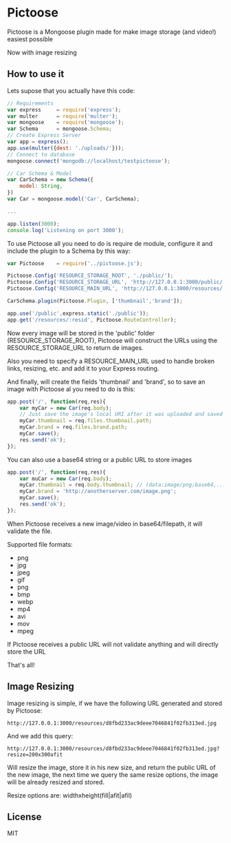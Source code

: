 Pictoose
========
Pictoose is a Mongoose plugin made for make image storage (and video!) easiest possible

Now with image resizing

## How to use it ##
Lets supose that you actually have this code:

```javascript
// Requirements
var express 	= require('express');
var multer 		= require('multer');
var mongoose 	= require('mongoose');
var Schema 		= mongoose.Schema;
// Create Express Server
var app = express();
app.use(multer({dest: './uploads/'}));
// Connect to database
mongoose.connect('mongodb://localhost/testpictoose');

// Car Schema & Model
var CarSchema = new Schema({
	model: String,
})
var Car = mongoose.model('Car', CarSchema);

...

app.listen(3000);
console.log('Listening on port 3000');
```

To use Pictoose all you need to do is require de module, configure it and include the plugin to a Schema by this way:

```javascript
var Pictoose	= require('../pictoose.js');

Pictoose.Config('RESOURCE_STORAGE_ROOT', './public/');
Pictoose.Config('RESOURCE_STORAGE_URL', 'http://127.0.0.1:3000/public/');
Pictoose.Config('RESOURCE_MAIN_URL', 'http://127.0.0.1:3000/resources/');

CarSchema.plugin(Pictoose.Plugin, ['thumbnail','brand']);

app.use('/public',express.static('./public'));
app.get('/resources/:resid', Pictoose.RouteController);
```

Now every image will be stored in the 'public' folder (RESOURCE\_STORAGE\_ROOT), Pictoose will construct the URLs using the RESOURCE\_STORAGE\_URL to return de images.

Also you need to specify a RESOURCE\_MAIN\_URL used to handle broken links, resizing, etc. and add it to your Express routing.

And finally, will create the fields 'thumbnail' and 'brand', so to save an image with Pictoose al you need to do is this:

```javascript
app.post('/', function(req,res){
	var myCar = new Car(req.body);
	// Just save the image's local URI after it was uploaded and saved by, in this case, Multer
	myCar.thumbnail = req.files.thumbnail.path;
	myCar.brand = req.files.brand.path;
	myCar.save();
	res.send('ok');
});
```

You can also use a base64 string or a public URL to store images

```javascript
app.post('/', function(req,res){
	var muCar = new Car(req.body);
	myCar.thumbnail = req.body.thumbnail; // (data:image/png;base64,...)
	myCar.brand = 'http://anotherserver.com/image.png';
	myCar.save();
	res.send('ok');
});
```

When Pictoose receives a new image/video in base64/filepath, it will validate the file.

Supported file formats:

 * png
 * jpg
 * jpeg
 * gif
 * png
 * bmp
 * webp
 * mp4
 * avi
 * mov
 * mpeg

If Pictoose receives a public URL will not validate anything and will directly store the URL

That's all!

## Image Resizing ##

Image resizing is simple, if we have the following URL generated and stored by Pictoose:
```
http://127.0.0.1:3000/resources/d8fbd233ac9deee7046841f02fb313ed.jpg
```
And we add this query:
```
http://127.0.0.1:3000/resources/d8fbd233ac9deee7046841f02fb313ed.jpg?resize=200x300afit
```
Will resize the image, store it in his new size, and return the public URL of the new image, the next time we query the same resize options, the image will be already resized and stored.

Resize options are: widthxheight(fill|afit|afil)

## License ##
MIT
